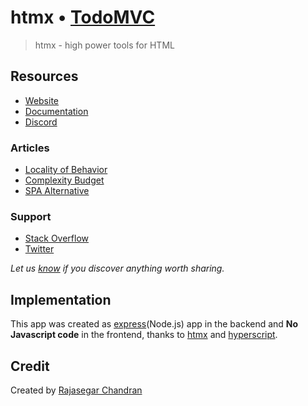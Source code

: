 # htmx • [TodoMVC](http://todomvc.com)

> htmx - high power tools for HTML


## Resources

- [Website](https://htmx.org)
- [Documentation](https://htmx.org/docs)
- [Discord](https://htmx.org/discord)

### Articles

- [Locality of Behavior](https://htmx.org/essays/locality-of-behaviour)
- [Complexity Budget](https://htmx.org/essays/complexity-budget)
- [SPA Alternative](https://htmx.org/essays/spa-alternative)

### Support

- [Stack Overflow](http://stackoverflow.com/questions/tagged/htmx)
- [Twitter](http://twitter.com/htmx_org)

*Let us [know](https://github.com/tastejs/todomvc/issues) if you discover anything worth sharing.*


## Implementation

This app was created as [express](https://expressjs.com)(Node.js) app in the backend and 
**No Javascript code** in the frontend, thanks to [htmx](https://htmx.org) and [hyperscript](https://hyperscript.org).

## Credit

Created by [Rajasegar Chandran](https://twitter.com/rajasegar_c)
